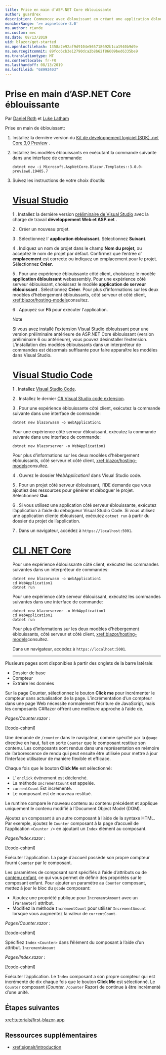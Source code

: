 ```yaml
---
title: Prise en main d’ASP.NET Core éblouissante
author: guardrex
description: Commencez avec éblouissant en créant une application éblouissant avec les outils de votre choix.
monikerRange: '>= aspnetcore-3.0'
ms.author: riande
ms.custom: mvc
ms.date: 08/13/2019
uid: blazor/get-started
ms.openlocfilehash: 1358a2e92af9d9104e565718692b1ca1940b9d9e
ms.sourcegitcommit: 89fcc6cb3e12790dca2b8b62f86609bed6335be9
ms.translationtype: MT
ms.contentlocale: fr-FR
ms.lasthandoff: 08/13/2019
ms.locfileid: "68993403"
---
```

# <a name="get-started-with-aspnet-core-blazor"></a>Prise en main d’ASP.NET Core éblouissante

Par [Daniel Roth](https://github.com/danroth27) et [Luke Latham](https://github.com/guardrex)

Prise en main de éblouissant:

1. Installez la dernière version du [Kit de développement logiciel (SDK) .net Core 3,0 Preview](https://dotnet.microsoft.com/download/dotnet-core/3.0) .

1. Installez les modèles éblouissants en exécutant la commande suivante dans une interface de commande:

   ```console
   dotnet new -i Microsoft.AspNetCore.Blazor.Templates::3.0.0-preview8.19405.7
   ```

1. Suivez les instructions de votre choix d’outils:

   # <a name="visual-studiotabvisual-studio"></a>[Visual Studio](#tab/visual-studio)

   1 \. Installez la dernière version [préliminaire de Visual Studio](https://visualstudio.com/vs/preview) avec la charge de travail **développement Web et ASP.net** .

   2 \. Créer un nouveau projet.

   3 \. Sélectionnez l' **application éblouissant**. Sélectionnez **Suivant**.

   4 \. Indiquez un nom de projet dans le champ **Nom du projet**, ou acceptez le nom de projet par défaut. Confirmez que l’entrée d' **emplacement** est correcte ou indiquez un emplacement pour le projet. Sélectionnez **Créer**.

   5 \. Pour une expérience éblouissante côté client, choisissez le modèle **application éblouissant** webassembly. Pour une expérience côté serveur éblouissant, choisissez le modèle **application de serveur éblouissant** . Sélectionnez **Créer**. Pour plus d’informations sur les deux modèles d’hébergement éblouissants, côté serveur et côté client, <xref:blazor/hosting-models>consultez.

   6 \. Appuyez sur **F5** pour exécuter l'application.

   > [!NOTE]
   > Si vous avez installé l’extension Visual Studio éblouissant pour une version préliminaire antérieure de ASP.NET Core éblouissant (version préliminaire 6 ou antérieure), vous pouvez désinstaller l’extension. L’installation des modèles éblouissants dans un interpréteur de commandes est désormais suffisante pour faire apparaître les modèles dans Visual Studio.

   # <a name="visual-studio-codetabvisual-studio-code"></a>[Visual Studio Code](#tab/visual-studio-code)

   1 \. Installez [Visual Studio Code](https://code.visualstudio.com/).

   2 \. Installez le dernier [ C# Visual Studio code extension](https://marketplace.visualstudio.com/items?itemName=ms-vscode.csharp).

   3 \. Pour une expérience éblouissante côté client, exécutez la commande suivante dans une interface de commande:

      ```console
      dotnet new blazorwasm -o WebApplication1
      ```

      Pour une expérience côté serveur éblouissant, exécutez la commande suivante dans une interface de commande:

      ```console
      dotnet new blazorserver -o WebApplication1
      ```

      Pour plus d’informations sur les deux modèles d’hébergement éblouissants, côté serveur et côté client, <xref:blazor/hosting-models>consultez.

   4 \. Ouvrez le dossier *WebApplication1* dans Visual Studio code.

   5 \. Pour un projet côté serveur éblouissant, l’IDE demande que vous ajoutiez des ressources pour générer et déboguer le projet. Sélectionnez **Oui**.

   6 \. Si vous utilisez une application côté serveur éblouissante, exécutez l’application à l’aide du débogueur Visual Studio Code. Si vous utilisez une application cliente éblouissant, exécutez `dotnet run` à partir du dossier du projet de l’application.

   7 \. Dans un navigateur, accédez à `https://localhost:5001`.

   <!--

   # [Visual Studio for Mac](#tab/visual-studio-mac)

   1\. Install [Visual Studio for Mac](https://visualstudio.microsoft.com/vs/mac/). Switch the [Update channel to Preview](/visualstudio/mac/install-preview).

   2\. Select **File** > **New Solution** or **New Project**.

   3\. In the sidebar, select **.NET Core** > **App**.

   4\. For a Blazor server-side experience, select the **Blazor Server App** template. For a Blazor client-side experience, select the **Blazor WebAssembly App** template. Select **Next**. For information on the two Blazor hosting models, server-side and client-side, see <xref:blazor/hosting-models>.

   5\. The **Target Framework** defaults to **.NET Core 3.0**. Select **Next**.

   6\. In the **Project Name** field, enter `WebApplication1`. Select **Create**.

   7\. Select **Run** > **Run Without Debugging** to run the app *without the debugger*. Running with the debugger isn't supported at this time.

   -->

   # <a name="net-core-clitabnetcore-cli"></a>[CLI .NET Core](#tab/netcore-cli/)

   Pour une expérience éblouissante côté client, exécutez les commandes suivantes dans un interpréteur de commandes:

   ```console
   dotnet new blazorwasm -o WebApplication1
   cd WebApplication1
   dotnet run
   ```

   Pour une expérience côté serveur éblouissant, exécutez les commandes suivantes dans une interface de commande:

   ```console
   dotnet new blazorserver -o WebApplication1
   cd WebApplication1
   dotnet run
   ```

   Pour plus d’informations sur les deux modèles d’hébergement éblouissants, côté serveur et côté client, <xref:blazor/hosting-models>consultez.

   Dans un navigateur, accédez à `https://localhost:5001`.

   ---

Plusieurs pages sont disponibles à partir des onglets de la barre latérale:

* Dossier de base
* Compteur
* Extraire les données

Sur la page Counter, sélectionnez le bouton **Click me** pour incrémenter le compteur sans actualisation de la page. L’incrémentation d’un compteur dans une page Web nécessite normalement l’écriture de JavaScript, mais les composants C#Razor offrent une meilleure approche à l’aide de.

*Pages/Counter.razor* :

[!code-cshtml[](get-started/samples_snapshot/3.x/Counter1.razor?highlight=7,12-15)]

Une demande de `/counter` dans le navigateur, comme spécifié par la `@page` directive en haut, fait en sorte `Counter` que le composant restitue son contenu. Les composants sont rendus dans une représentation en mémoire de l’arborescence de rendu qui peut ensuite être utilisée pour mettre à jour l’interface utilisateur de manière flexible et efficace.

Chaque fois que le bouton **Click Me** est sélectionné:

* L' `onclick` événement est déclenché.
* La méthode `IncrementCount` est appelée.
* `currentCount` Est incrémenté.
* Le composant est de nouveau restitué.

Le runtime compare le nouveau contenu au contenu précédent et applique uniquement le contenu modifié à l’Document Object Model (DOM).

Ajoutez un composant à un autre composant à l’aide de la syntaxe HTML. Par exemple, ajoutez le `Counter` composant à la page d’accueil de l’application `<Counter />` en ajoutant un `Index` élément au composant.

*Pages/Index.razor* :

[!code-cshtml[](get-started/samples_snapshot/3.x/Index1.razor?highlight=7)]

Exécuter l’application. La page d’accueil possède son propre compteur fourni `Counter` par le composant.

Les paramètres de composant sont spécifiés à l’aide d’attributs ou de [contenu enfant](xref:blazor/components#child-content), ce qui vous permet de définir des propriétés sur le composant enfant. Pour ajouter un paramètre au `Counter` composant, mettez à jour le bloc du `@code` composant:

* Ajoutez une propriété publique pour `IncrementAmount` avec un `[Parameter]` attribut.
* Modifiez la méthode `IncrementCount` pour utiliser `IncrementAmount` lorsque vous augmentez la valeur de `currentCount`.

*Pages/Counter.razor* :

[!code-cshtml[](get-started/samples_snapshot/3.x/Counter2.razor?highlight=12-13,17)]

Spécifiez `Index` `<Counter>` dans l’élément du composant à l’aide d’un attribut. `IncrementAmount`

*Pages/Index.razor* :

[!code-cshtml[](get-started/samples_snapshot/3.x/Index2.razor?highlight=7)]

Exécuter l’application. Le `Index` composant a son propre compteur qui est incrémenté de dix chaque fois que le bouton **Click Me** est sélectionné. Le `Counter` composant (*Counter.* `/counter` Razor) de continue à être incrémenté d’une unité.

## <a name="next-steps"></a>Étapes suivantes

<xref:tutorials/first-blazor-app>

## <a name="additional-resources"></a>Ressources supplémentaires

* <xref:signalr/introduction>
